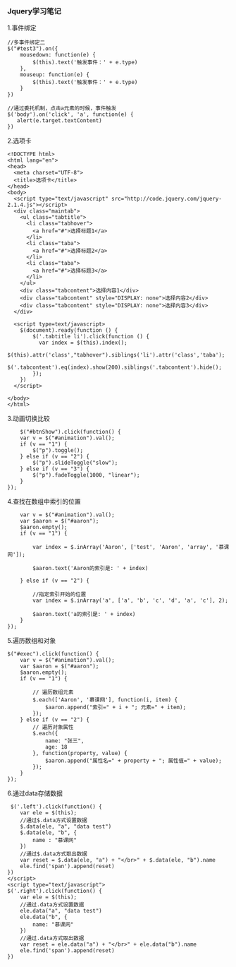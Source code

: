 ### Jquery学习笔记

1.事件绑定

    //多事件绑定二
    $("#test3").on({
        mousedown: function(e) {
            $(this).text('触发事件：' + e.type)
        },
        mouseup: function(e) {
            $(this).text('触发事件：' + e.type)
        }
    })

    //通过委托机制，点击a元素的时候，事件触发
    $('body').on('click', 'a', function(e) {
       alert(e.target.textContent)
    })

2.选项卡

    <!DOCTYPE html>
    <html lang="en">
    <head>
      <meta charset="UTF-8">
      <title>选项卡</title>
    </head>
    <body>
      <script type="text/javascript" src="http://code.jquery.com/jquery-2.1.4.js"></script>
      <div class="maintab">
        <ul class="tabtitle">
          <li class="tabhover">
            <a href="#">选择标题1</a>
          </li>
          <li class="taba">
            <a href="#">选择标题2</a>
          </li>
          <li class="taba">
            <a href="#">选择标题3</a>
          </li>
        </ul>
        <div class="tabcontent">选择内容1</div>
        <div class="tabcontent" style="DISPLAY: none">选择内容2</div>
        <div class="tabcontent" style="DISPLAY: none">选择内容3</div>
      </div>

      <script type=text/javascript>
        $(document).ready(function () {
            $('.tabtitle li').click(function () {
              var index = $(this).index();
              $(this).attr('class',"tabhover").siblings('li').attr('class','taba');
              $('.tabcontent').eq(index).show(200).siblings('.tabcontent').hide();
            });
        })
      </script>

    </body>
    </html>

3.动画切换比较

        $("#btnShow").click(function() {
        var v = $("#animation").val();
        if (v == "1") {
            $("p").toggle();
        } else if (v == "2") {
            $("p").slideToggle("slow");
        } else if (v == "3") {
            $("p").fadeToggle(1000, "linear");
        }
    });

4.查找在数组中索引的位置

        var v = $("#animation").val();
        var $aaron = $("#aaron");
        $aaron.empty();
        if (v == "1") {

            var index = $.inArray('Aaron', ['test', 'Aaron', 'array', '慕课网']);

            $aaron.text('Aaron的索引是: ' + index)

        } else if (v == "2") {

            //指定索引开始的位置
            var index = $.inArray('a', ['a', 'b', 'c', 'd', 'a', 'c'], 2);

            $aaron.text('a的索引是: ' + index)
        }
    });

5.遍历数组和对象

    $("#exec").click(function() {
        var v = $("#animation").val();
        var $aaron = $("#aaron");
        $aaron.empty();
        if (v == "1") {

            // 遍历数组元素
            $.each(['Aaron', '慕课网'], function(i, item) {
                $aaron.append("索引=" + i + "; 元素=" + item);
            });
        } else if (v == "2") {
            // 遍历对象属性
            $.each({
                name: "张三",
                age: 18
            }, function(property, value) {
                $aaron.append("属性名=" + property + "; 属性值=" + value);
            });
        }
    });

6.通过data存储数据

     $('.left').click(function() {
        var ele = $(this);
        //通过$.data方式设置数据
        $.data(ele, "a", "data test")
        $.data(ele, "b", {
            name : "慕课网"
        })
        //通过$.data方式取出数据
        var reset = $.data(ele, "a") + "</br>" + $.data(ele, "b").name
        ele.find('span').append(reset)
    })
    </script>
    <script type="text/javascript">
    $('.right').click(function() {
        var ele = $(this);
        //通过.data方式设置数据
        ele.data("a", "data test")
        ele.data("b", {
            name: "慕课网"
        })
        //通过.data方式取出数据
        var reset = ele.data("a") + "</br>" + ele.data("b").name
        ele.find('span').append(reset)
    })
